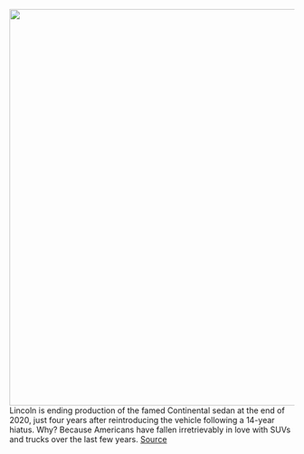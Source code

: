 <img src='https://cdn.vox-cdn.com/thumbor/bV-zkZ6A96eiIXANAvkzd-KX2X8=/0x0:3000x2000/1200x800/filters:focal(1260x760:1740x1240)/cdn.vox-cdn.com/uploads/chorus_image/image/67007531/lincoln-continental-0479.0.0.0.0.jpg' width='700px' /><br/>
Lincoln is ending production of the famed Continental sedan at the end of 2020, just four years after reintroducing the vehicle following a 14-year hiatus. Why? Because Americans have fallen irretrievably in love with SUVs and trucks over the last few years.
<a href='https://www.theverge.com/2020/7/1/21310521/lincoln-continental-canceled-sales-production-sedans-suvs'> Source <a/>